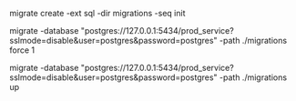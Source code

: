 migrate create -ext sql -dir migrations -seq init

migrate -database "postgres://127.0.0.1:5434/prod_service?sslmode=disable&user=postgres&password=postgres" -path ./migrations force 1

migrate -database "postgres://127.0.0.1:5434/prod_service?sslmode=disable&user=postgres&password=postgres" -path ./migrations up